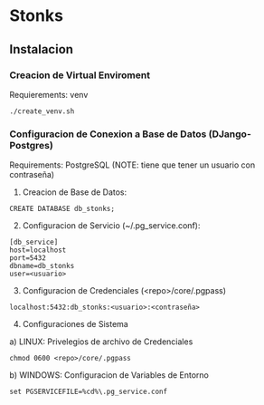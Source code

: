 # Stonks

## Instalacion

### Creacion de Virtual Enviroment
Requierements: venv
```
./create_venv.sh
```

### Configuracion de Conexion a Base de Datos (DJango-Postgres)
Requirements: PostgreSQL (NOTE: tiene que tener un usuario con contraseña)
1) Creacion de Base de Datos:
```
CREATE DATABASE db_stonks;
```

2) Configuracion de Servicio (~/.pg_service.conf):
```
[db_service]
host=localhost
port=5432
dbname=db_stonks
user=<usuario>
```

3) Configuracion de Credenciales (\<repo\>/core/.pgpass)
```
localhost:5432:db_stonks:<usuario>:<contraseña>
```

4) Configuraciones de Sistema

a) LINUX: Privelegios de archivo de Credenciales
```
chmod 0600 <repo>/core/.pgpass
```

b) WINDOWS: Configuracion de Variables de Entorno
```
set PGSERVICEFILE=%cd%\.pg_service.conf
```
